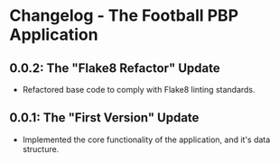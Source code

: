 # Changelog - The Football PBP Application

## 0.0.2: The "Flake8 Refactor" Update
- Refactored base code to comply with Flake8 linting standards.

## 0.0.1: The "First Version" Update
- Implemented the core functionality of the application, and it's data structure.